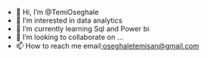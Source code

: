 - 👋 Hi, I’m @TemiOseghale
- 👀 I’m interested in data analytics 
- 🌱 I’m currently learning Sql and Power bi
- 💞️ I’m looking to collaborate on ...
- 📫 How to reach me email;oseghaletemisan@gmail.com

<!---
TemiOseghale/TemiOseghale is a ✨ special ✨ repository because its `README.md` (this file) appears on your GitHub profile.
You can click the Preview link to take a look at your changes.
--->
